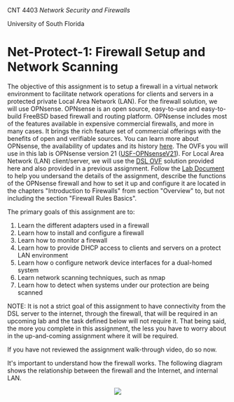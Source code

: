<p>CNT 4403 <i>Network Security and Firewalls</i><p>
<p>University of South Florida</p>

<h1>Net-Protect-1: Firewall Setup and Network Scanning</h1>

<p>The objective of this assignment is to setup a firewall in a virtual network environment to facilitate network operations for clients and servers in a protected private Local Area Network (LAN). For the firewall solution, we will use OPNsense. OPNsense is an open source, easy-to-use and easy-to-build FreeBSD based firewall and routing platform. OPNsense includes most of the features available in expensive commercial firewalls, and more in many cases. It brings the rich feature set of commercial offerings with the benefits of open and verifiable sources. You can learn more about OPNsense, the availability of updates and its history <a href="https://opnsense.org/about/about-opnsense/">here</a>. The OVFs you will use in this lab is OPNsense version 21 (<a href="https://usflearn.instructure.com/courses/1830104/files/155015082?wrap=1">USF-OPNsenseV21</a>). For Local Area Network (LAN) client/server, we will use the <a href="https://usflearn.instructure.com/courses/1830104/files/155015062?wrap=1">DSL OVF</a> solution provided here and also provided in a previous assignment. Follow the <a href="https://usflearn.instructure.com/courses/1830104/files/155014830?wrap=1">Lab Document</a> to help you undersand the details of the assignment, describe the functions of the OPNsense firewall and how to set it up and configure it are located in the chapters "Introduction to Firewalls" from section "Overview" to, but not including the section "Firewall Rules Basics".</p>
<p>The primary goals of this assignment are to:</p>
<ol>
    <li>Learn the different adapters used in a firewall</li>
    <li>Learn how to install and configure a firewall</li>
    <li>Learn how to monitor a firewall</li>
    <li>Learn how to provide DHCP access to clients and servers on a protect LAN environment</li>
    <li>Learn how o configure network device interfaces for a dual-homed system</li>
    <li>Learn network scanning techniques, such as nmap</li>
    <li>Learn how to detect when systems under our protection are being scanned</li>
</ol>

<p>NOTE: It is not a strict goal of this assignment to have connectivity from the DSL server to the internet, through the firewall, that will be required in an upcoming lab and the task defined below will not require it. That being said, the more you complete in this assignment, the less you have to worry about in the up-and-coming assignment where it will be required.</p>

<p>If you have not reviewed the assignment walk-through video, do so now.</p>

<p>It's important to understand how the firewall works. The following diagram shows the relationship between the firewall and the Internet, and internal LAN.</p>

<p align="center">
<img src="https://github.com/ThurmondGuy/Homework/blob/main/CNT4403/Net-Protect-1%20Firewall%20Setup%20and%20Networking%20Scanning/Diagram.png">
</p>
